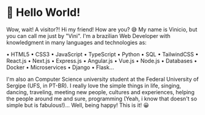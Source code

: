 # 👋 Hello World! 
Wow, wait! A visitor?! Hi my friend! How are you? 😅 My name is Vinicio, but you can call me just by "Vini". I'm a brazilian Web Developer with knowledgment in many languages and technologies as: 

• HTML5 • CSS3 • JavaScript • TypeScript • Python • SQL • TailwindCSS • React.js • Next.js • Express.js • Angular.js • Vue.js • Node.js • Databases • Docker • Microservices • Django • Flask...

I'm also an Computer Science university student at the Federal University of Sergipe (UFS, in PT-BR). I really love the simple things in life, singing, dancing, traveling, meeting new people, cultures and experiences, helping the people around me and sure, programming (Yeah, i know that doesn't so simple but is fabulous!)... Well, being happy! This is it! 😀 







